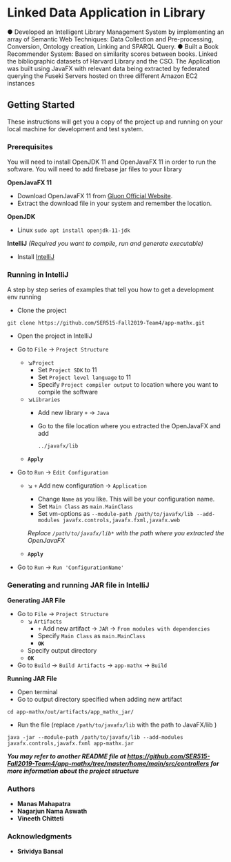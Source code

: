# Linked Data Application in Library                                                                       

●	Developed an Intelligent Library Management System by implementing an array of Semantic Web Techniques: Data Collection and Pre-processing, Conversion, Ontology creation, Linking and SPARQL Query.
●	Built a Book Recommender System: Based on similarity scores between books. Linked the bibliographic datasets of Harvard Library and the CSO. The Application was built using JavaFX with relevant data being extracted by federated querying the Fuseki Servers hosted on three different Amazon EC2 instances


## Getting Started
These instructions will get you a copy of the project up and running on your local machine for development and test system.

### Prerequisites
You will need to install OpenJDK 11 and OpenJavaFX 11 in order to run the software.
You will need to add firebase jar files to your library

**OpenJavaFX 11**
- Download OpenJavaFX 11 from [Gluon Official Website](https://gluonhq.com/products/javafx/).
- Extract the download file in your system and remember the location.

**OpenJDK**
- Linux ```sudo apt install openjdk-11-jdk```


**IntelliJ** *(Required you want to compile, run and generate executable)*
- Install [IntelliJ](https://www.jetbrains.com/help/idea/installation-guide.html)


### Running in IntelliJ
A step by step series of examples that tell you how to get a development env running

- Clone the project
```
git clone https://github.com/SER515-Fall2019-Team4/app-mathx.git
```
- Open the project in IntelliJ

- Go to `File` &#8594; `Project Structure`
    - &#8600;`Project`
         - Set `Project SDK` to 11 
         - Set  `Project level language` to 11
         - Specify `Project compiler output` to location where you want to compile the software
    - &#8600;`Libraries`
         - Add new library `+` &#8594; `Java`  
         - Go to the file location where you extracted the OpenJavaFX and add
            
            `../javafx/lib`
    - **`Apply`**
      
      
- Go to `Run` &#8594; `Edit Configuration` 
    - &#8600; `+` Add new configuration &#8594; `Application`
        - Change `Name` as you like. This will be your configuration name.
        - Set `Main Class` as `main.MainClass` 
        - Set vm-options as `--module-path /path/to/javafx/lib --add-modules javafx.controls,javafx.fxml,javafx.web`
        
        *Replace `/path/to/javafx/lib*` with the path where you extracted the OpenJavaFX*
    - **`Apply`**
- Go to  `Run` &#8594; `Run 'ConfigurationName'` 
      
### Generating and running JAR file in IntelliJ
**Generating JAR File**
- Go to `File` &#8594; `Project Structure` 
    - &#8600; `Artifacts`
        - `+` Add new artifact &#8594; `JAR` &#8594; `From modules with dependencies`
        - Specify `Main Class` as `main.MainClass`
        - **`OK`**
    - Specify output directory
    - **`OK`**
- Go to `Build` &#8594; `Build Artifacts` &#8594; `app-mathx` &#8594; `Build`

**Running JAR File**
- Open terminal 
- Go to output directory specified when adding new artifact
```
cd app-mathx/out/artifacts/app_mathx_jar/
```
- Run the file (replace `/path/to/javafx/lib` with the path to JavaFX/lib ) 
```
java -jar --module-path /path/to/javafx/lib --add-modules javafx.controls,javafx.fxml app-mathx.jar
```
***You may refer to another README file at https://github.com/SER515-Fall2019-Team4/app-mathx/tree/master/home/main/src/controllers for more information about the project structure***

### Authors
* **Manas Mahapatra**
* **Nagarjun Nama Aswath**
* **Vineeth Chitteti**

### Acknowledgments

* **Srividya Bansal**


<br/>

